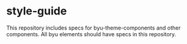 # style-guide
This repository includes specs for byu-theme-components and other components. All byu elements should have specs in this repository.
